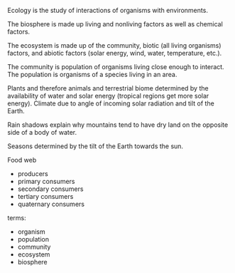 Ecology is the study of interactions of organisms with environments.


The biosphere is made up living and nonliving factors as well as chemical factors.


The ecosystem is made up of the community, biotic (all living organisms) factors, and abiotic factors (solar energy, wind, water, temperature, etc.).

The community is population of organisms living close enough to interact. The population is organisms of a species living in an area. 

Plants and therefore animals and terrestrial biome determined by the availability of water and solar energy (tropical regions get more solar energy). Climate due to angle of incoming solar radiation and tilt of the Earth.

Rain shadows explain why mountains tend to have dry land on the opposite side of a body of water.

Seasons determined by the tilt of the Earth towards the sun.


Food web
- producers
- primary consumers
- secondary consumers
- tertiary consumers
- quaternary consumers

terms:


- organism
- population
- community
- ecosystem
- biosphere